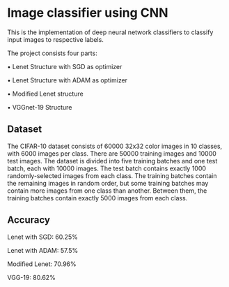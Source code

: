 # Image classifier using CNN
This is the implementation of deep neural network classifiers to classify input images to respective labels.

The project consists four parts: 

• Lenet Structure with SGD as optimizer 

• Lenet Structure with ADAM as optimizer

• Modified Lenet structure

• VGGnet-19 Structure

## Dataset
The CIFAR-10 dataset consists of 60000 32x32 color images in 10 classes, with 6000 images per class. There are 50000 training images and 10000 test images.
The dataset is divided into five training batches and one test batch, each with 10000 images. The test batch contains exactly 1000 randomly-selected images from each class. The training batches contain the remaining images in random order, but some training batches may contain more images from one class than another. Between them, the training batches contain exactly 5000 images from each class.


## Accuracy
Lenet with SGD: 60.25%

Lenet with ADAM: 57.5%

Modified Lenet: 70.96%

VGG-19: 80.62%
